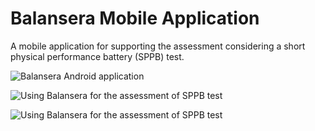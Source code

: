 # Balansera Mobile Application
A mobile application for supporting the assessment considering a short physical performance battery (SPPB) test. 

![Balansera Android application](www8.cs.umu.se/~esteban/img/balansera1.png)

![Using Balansera for the assessment of SPPB test](www8.cs.umu.se/~esteban/img/balansera2.png)

![Using Balansera for the assessment of SPPB test](www8.cs.umu.se/~esteban/img/balansera3.png)
